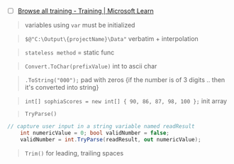 - [ ] [Browse all training - Training | Microsoft Learn](https://learn.microsoft.com/en-us/training/browse/?resource_type=module&levels=beginner%2Cintermediate&products=dotnet)
> variables using `var` must be initialized

> `$@"C:\Output\{projectName}\Data"` verbatim + interpolation

> `stateless method` = static func

> `Convert.ToChar(prefixValue)` int to ascii char

> `.ToString("000");` pad with zeros {if the number is of 3 digits .. then it's converted into string}

> `int[] sophiaScores = new int[] { 90, 86, 87, 98, 100 };` init array

> `TryParse()`
```cs    
// capture user input in a string variable named readResult
    int numericValue = 0; bool validNumber = false;
    validNumber = int.TryParse(readResult, out numericValue);
```

> `Trim()` for leading, trailing spaces